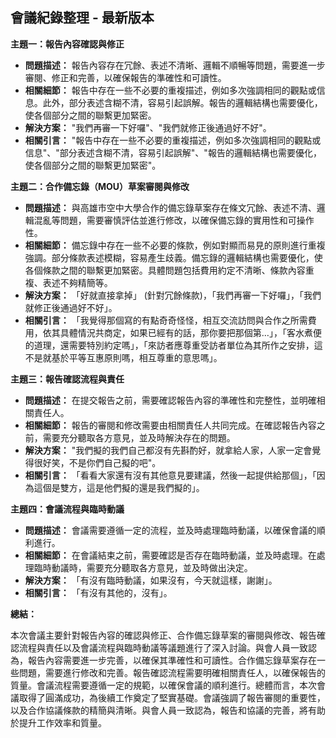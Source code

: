 ## 會議紀錄整理 - 最新版本

**主題一：報告內容確認與修正**

*   **問題描述：** 報告內容存在冗餘、表述不清晰、邏輯不順暢等問題，需要進一步審閱、修正和完善，以確保報告的準確性和可讀性。
*   **相關細節：** 報告中存在一些不必要的重複描述，例如多次強調相同的觀點或信息。此外，部分表述含糊不清，容易引起誤解。報告的邏輯結構也需要優化，使各個部分之間的聯繫更加緊密。
*   **解決方案：** "我們再審一下好囉"、"我們就修正後通過好不好"。
*   **相關引言：** "報告中存在一些不必要的重複描述，例如多次強調相同的觀點或信息"、"部分表述含糊不清，容易引起誤解"、"報告的邏輯結構也需要優化，使各個部分之間的聯繫更加緊密"。

**主題二：合作備忘錄（MOU）草案審閱與修改**

*   **問題描述：** 與高雄市空中大學合作的備忘錄草案存在條文冗餘、表述不清、邏輯混亂等問題，需要審慎評估並進行修改，以確保備忘錄的實用性和可操作性。
*   **相關細節：** 備忘錄中存在一些不必要的條款，例如對顯而易見的原則進行重複強調。部分條款表述模糊，容易產生歧義。備忘錄的邏輯結構也需要優化，使各個條款之間的聯繫更加緊密。具體問題包括費用約定不清晰、條款內容重複、表述不夠精簡等。
*   **解決方案：** 「好就直接拿掉」 (針對冗餘條款)，「我們再審一下好囉」，「我們就修正後通過好不好」。
*   **相關引言：** 「我覺得那個寫的有點奇奇怪怪，相互交流訪問與合作之所需費用，依其具體情況共商定，如果已經有的話，那你要把那個第…」，「客水煮便的道理，還需要特別約定嗎」，「來訪者應尊重受訪者單位為其所作之安排，這不是就基於平等互惠原則嗎，相互尊重的意思嗎」。

**主題三：報告確認流程與責任**

*   **問題描述：** 在提交報告之前，需要確認報告內容的準確性和完整性，並明確相關責任人。
*   **相關細節：** 報告的審閱和修改需要由相關責任人共同完成。在確認報告內容之前，需要充分聽取各方意見，並及時解決存在的問題。
*   **解決方案：** "我們擬的我們自己都沒有先斟酌好，就拿給人家，人家一定會覺得很好笑，不是你們自己擬的吧"。
*   **相關引言：** 「看看大家還有沒有其他意見要建議，然後一起提供給那個」，「因為這個是雙方，這是他們擬的還是我們擬的」。

**主題四：會議流程與臨時動議**

*   **問題描述：** 會議需要遵循一定的流程，並及時處理臨時動議，以確保會議的順利進行。
*   **相關細節：** 在會議結束之前，需要確認是否存在臨時動議，並及時處理。在處理臨時動議時，需要充分聽取各方意見，並及時做出決定。
*   **解決方案：** 「有沒有臨時動議，如果沒有，今天就這樣，謝謝」。
*   **相關引言：** 「有沒有其他的，沒有」。

**總結：**

本次會議主要針對報告內容的確認與修正、合作備忘錄草案的審閱與修改、報告確認流程與責任以及會議流程與臨時動議等議題進行了深入討論。與會人員一致認為，報告內容需要進一步完善，以確保其準確性和可讀性。合作備忘錄草案存在一些問題，需要進行修改和完善。報告確認流程需要明確相關責任人，以確保報告的質量。會議流程需要遵循一定的規範，以確保會議的順利進行。總體而言，本次會議取得了圓滿成功，為後續工作奠定了堅實基礎。會議強調了報告審閱的重要性，以及合作協議條款的精簡與清晰。與會人員一致認為，報告和協議的完善，將有助於提升工作效率和質量。